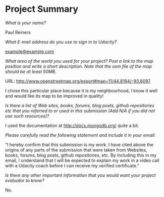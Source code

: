 Project Summary
===============

*What is your name?*

Paul Reiners

*What E-mail address do you use to sign in to Udacity?*

example@example.com

*What area of the world you used for your project? Post a link to the map position and write a short description. Note that the osm file of the map should be at least 50MB.*

URL: http://www.openstreetmap.org/export#map=11/44.8164/-93.6097

I chose this particular place because it is my neighbourhood, I know it well and would like its map to be improved in quality!

*Is there a list  of  Web sites, books, forums, blog posts, github repositories etc that you referred to or used  in this  submission (Add N/A if you did not use  such resources)?*

I used the documentation at http://docs.mongodb.org/ quite a bit.

*Please carefully read the following statement and include it in your email:*

“I hereby confirm that this submission is my work. I have cited above the origins of any parts of the submission that were taken from Websites, books, forums, blog posts, github repositories, etc. By including this in my email, I understand that I will be expected to explain my work in a video call with a Udacity coach before I can receive my verified certificate.”

*Is there any other important information that you would want your project evaluator to know?*

No.
